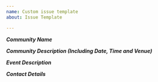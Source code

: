 ```yaml
---
name: Custom issue template
about: Issue Template

---
```


***Community Name***

***Community Description (Including Date, Time and Venue)***

***Event Description***

***Contact Details***
